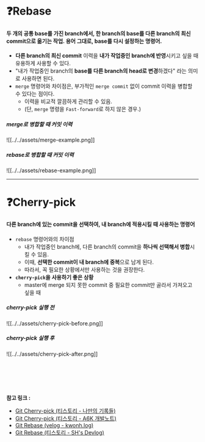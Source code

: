 
# ❓Rebase

#### **두 개의 공통 base를 가진 branch에서, 한 branch의 base를 다른 branch의 최신 commit으로 옮기는 작업. 용어 그대로, base를 다시 설정하는 명령어.**

- **다른 branch의 최신 commit** 이력을 **내가 작업중인 branch에 반영**시키고 싶을 때 유용하게 사용할 수 있다.
- "내가 작업중인 branch의 **base를 다른 branch의 head로 변경**하겠다" 라는 의미로 사용하면 된다.
- `merge` 명령어와 차이점은, 부가적인 `merge commit` 없이 commit 이력을 병합할 수 있다는 점이다.
	- 이력을 비교적 깔끔하게 관리할 수 있음.
	- (단, `merge` 명령을 `Fast-forward`로 하지 않은 경우.)

##### merge로 병합할 때 커밋 이력
![[../../assets/merge-example.png]]

##### rebase로 병합할 때 커밋 이력
![[../../assets/rebase-example.png]]

---

# ❓Cherry-pick

#### **다른 branch에 있는 commit을 선택하여, 내 branch에 적용시킬 때 사용하는 명령어**

- `rebase` 명령어와의 차이점
	- 내가 작업중인 branch에, 다른 branch의 commit을 **하나씩 선택해서 병합**시킬 수 있음.
	- 이때, **선택한 commit이 내 branch에 중복**으로 남게 된다.
	- 따라서, 꼭 필요한 상황에서만 사용하는 것을 권장한다.
- **`cherry-pick`을 사용하기 좋은 상황**
	- master에 merge 되지 못한 commit 중 필요한 commit만 골라서 가져오고 싶을 때

##### cherry-pick 실행 전
![[../../assets/cherry-pick-before.png]]

##### cherry-pick 실행 후
![[../../assets/cherry-pick-after.png]]

<br>
<br>
<br>
<br>

**참고 링크 :**
- [Git Cherry-pick (티스토리 - 나만의 기록들)](https://mine-it-record.tistory.com/650)
- [Git Cherry-pick (티스토리 - A6K 개발노트)](https://hbase.tistory.com/141)
- [Git Rebase (velog - kwonh.log)](https://velog.io/@kwonh/Git-Rebase란)
- [Git Rebase (티스토리 - SH's Devlog)](https://seosh817.tistory.com/240)